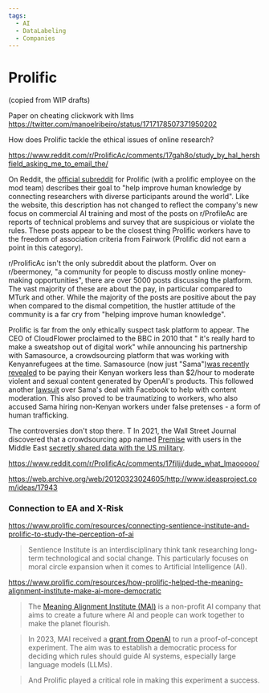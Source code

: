 ```yaml
---
tags:
  - AI
  - DataLabeling
  - Companies
---
```

# Prolific

(copied from WIP drafts)

Paper on cheating clickwork with llms
https://twitter.com/manoelribeiro/status/1717178507371950202

How does Prolific tackle the ethical issues of online research?

https://www.reddit.com/r/ProlificAc/comments/17gah8o/study_by_hal_hershfield_asking_me_to_email_the/

On Reddit, the [official subreddit]() for Prolific (with a prolific employee on the mod team) describes their goal to "help improve human knowledge by connecting researchers with diverse participants around the world". Like the website, this description has not changed to reflect the company's new focus on commercial AI training and most of the posts on r/ProfileAc are reports of technical problems and survey that are suspicious or violate the rules. These posts appear to be the closest thing Prolific workers have to the freedom of association criteria from Fairwork (Prolific did not earn a point in this category).
 

r/ProlificAc isn't the only subreddit about the platform. Over on r/beermoney, "a community for people to discuss mostly online money-making opportunities", there are over 5000 posts discussing the platform. The vast majority of these are about the pay, in particular compared to MTurk and other. While the majority of the posts are positive about the pay when compared to the dismal competition, the hustler attitude of the community is a far cry from "helping improve human knowledge".

Prolific is far from the only ethically suspect task platform to appear. The CEO of CloudFlower proclaimed to the BBC in 2010 that " it's really hard to make a sweatshop out of digital work" while announcing his partnership with Samasource, a crowdsourcing platform that was working with Kenyanrefugees at the time. Samasource (now just "Sama")[was recently revealed]() to be paying their Kenyan workers less than $2/hour to moderate violent and sexual content generated by OpenAI's products. This followed another [lawsuit](https://time.com/6175026/facebook-sama-kenya-lawsuit/) over Sama's deal with Facebook to help with content moderation. This also proved to be traumatizing to workers, who also accused Sama hiring non-Kenyan workers under false pretenses - a form of human trafficking. 

The controversies don't stop there. T In 2021, the Wall Street Journal discovered that a crowdsourcing app named [Premise]() with users in the Middle East [secretly shared data with the US military](https://www.theverge.com/2021/6/25/22550622/premise-app-surveillance-gig-work-military-contracts). 

https://www.reddit.com/r/ProlificAc/comments/17filjj/dude_what_lmaooooo/

https://web.archive.org/web/20120323024605/http://www.ideasproject.com/ideas/17943


### Connection to EA and X-Risk

https://www.prolific.com/resources/connecting-sentience-institute-and-prolific-to-study-the-perception-of-ai
> Sentience Institute is an interdisciplinary think tank researching long-term technological and social change. This particularly focuses on moral circle expansion when it comes to Artificial Intelligence (AI).


https://www.prolific.com/resources/how-prolific-helped-the-meaning-alignment-institute-make-ai-more-democratic



> The [Meaning Alignment Institute (MAI)](https://www.meaningalignment.org/) is a non-profit AI company that aims to create a future where AI and people can work together to make the planet flourish.

> In 2023, MAI received a [grant from OpenAI](https://openai.com/blog/democratic-inputs-to-ai) to run a proof-of-concept experiment. The aim was to establish a democratic process for deciding which rules should guide AI systems, especially large language models (LLMs).

> And Prolific played a critical role in making this experiment a success.